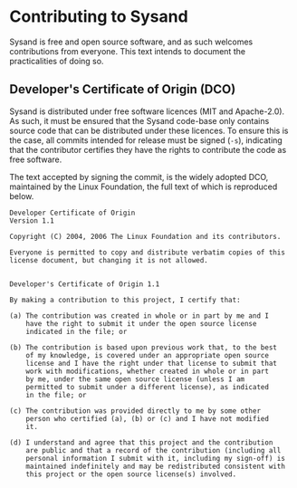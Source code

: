 # Contributing to Sysand

Sysand is free and open source software, and as such welcomes contributions from
everyone. This text intends to document the practicalities of doing so.

## Developer's Certificate of Origin (DCO)

Sysand is distributed under free software licences (MIT and Apache-2.0).
As such, it must be ensured that the Sysand code-base only contains source code
that can be distributed under these licences. To ensure this is the case, all
commits intended for release must be signed (`-s`), indicating that the contributor
certifies they have the rights to contribute the code as free software.

The text accepted by signing the commit, is the widely adopted DCO, maintained by the
Linux Foundation, the full text of which is reproduced below.

```plain
Developer Certificate of Origin
Version 1.1

Copyright (C) 2004, 2006 The Linux Foundation and its contributors.

Everyone is permitted to copy and distribute verbatim copies of this
license document, but changing it is not allowed.


Developer's Certificate of Origin 1.1

By making a contribution to this project, I certify that:

(a) The contribution was created in whole or in part by me and I
    have the right to submit it under the open source license
    indicated in the file; or

(b) The contribution is based upon previous work that, to the best
    of my knowledge, is covered under an appropriate open source
    license and I have the right under that license to submit that
    work with modifications, whether created in whole or in part
    by me, under the same open source license (unless I am
    permitted to submit under a different license), as indicated
    in the file; or

(c) The contribution was provided directly to me by some other
    person who certified (a), (b) or (c) and I have not modified
    it.

(d) I understand and agree that this project and the contribution
    are public and that a record of the contribution (including all
    personal information I submit with it, including my sign-off) is
    maintained indefinitely and may be redistributed consistent with
    this project or the open source license(s) involved.
```
